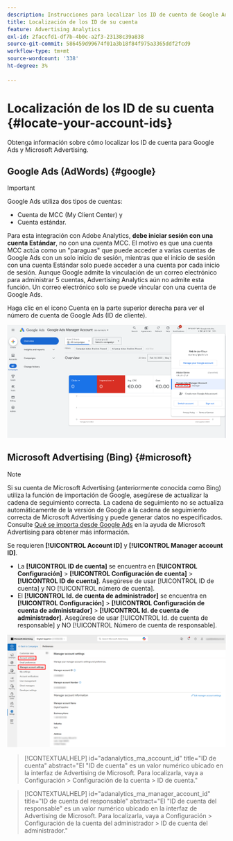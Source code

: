 ```yaml
---
description: Instrucciones para localizar los ID de cuenta de Google Ads y Microsoft Advertising.
title: Localización de los ID de su cuenta
feature: Advertising Analytics
exl-id: 2faccfd1-df7b-4b0c-a2f3-23138c39a838
source-git-commit: 586459d99674f01a3b18f84f975a3365ddf2fcd9
workflow-type: tm+mt
source-wordcount: '338'
ht-degree: 3%

---
```


# Localización de los ID de su cuenta {#locate-your-account-ids}

Obtenga información sobre cómo localizar los ID de cuenta para Google Ads y Microsoft Advertising.

## Google Ads (AdWords) {#google}

>[!IMPORTANT]
>
>Google Ads utiliza dos tipos de cuentas:
>
>- Cuenta de MCC (My Client Center) y
>- Cuenta estándar.
>
>Para esta integración con Adobe Analytics, **debe iniciar sesión con una cuenta Estándar**, no con una cuenta MCC. El motivo es que una cuenta MCC actúa como un &quot;paraguas&quot; que puede acceder a varias cuentas de Google Ads con un solo inicio de sesión, mientras que el inicio de sesión con una cuenta Estándar solo puede acceder a una cuenta por cada inicio de sesión. Aunque Google admite la vinculación de un correo electrónico para administrar 5 cuentas, Advertising Analytics aún no admite esta función. Un correo electrónico solo se puede vincular con una cuenta de Google Ads.

Haga clic en el icono Cuenta en la parte superior derecha para ver el número de cuenta de Google Ads (ID de cliente).

![Cuenta de administrador de Google Ads](assets/google-account.png)

## Microsoft Advertising (Bing) {#microsoft}

>[!NOTE]
>
>Si su cuenta de Microsoft Advertising (anteriormente conocida como Bing) utiliza la función de importación de Google, asegúrese de actualizar la cadena de seguimiento correcta. La cadena de seguimiento no se actualiza automáticamente de la versión de Google a la cadena de seguimiento correcta de Microsoft Advertising y puede generar datos no especificados. Consulte [Qué se importa desde Google Ads](https://help.ads.microsoft.com/apex/index/3/en/50851/) en la ayuda de Microsoft Advertising para obtener más información.

Se requieren **[!UICONTROL Account ID]** y **[!UICONTROL Manager account ID]**.

- La **[!UICONTROL ID de cuenta]** se encuentra en **[!UICONTROL Configuración]** > **[!UICONTROL Configuración de cuenta]** > **[!UICONTROL ID de cuenta]**. Asegúrese de usar [!UICONTROL ID de cuenta] y NO [!UICONTROL número de cuenta].
- El **[!UICONTROL Id. de cuenta de administrador]** se encuentra en **[!UICONTROL Configuración]** > **[!UICONTROL Configuración de cuenta de administrador]** > **[!UICONTROL Id. de cuenta de administrador]**. Asegúrese de usar [!UICONTROL Id. de cuenta de responsable] y NO [!UICONTROL Número de cuenta de responsable].

![Navegación de Microsoft Advertising](assets/bing-id.png)

>[!CONTEXTUALHELP]
>id="adanalytics_ma_account_id"
>title="ID de cuenta"
>abstract="El &quot;ID de cuenta&quot; es un valor numérico ubicado en la interfaz de Advertising de Microsoft. Para localizarla, vaya a Configuración > Configuración de la cuenta > ID de cuenta."

>[!CONTEXTUALHELP]
>id="adanalytics_ma_manager_account_id"
>title="ID de cuenta del responsable"
>abstract="El &quot;ID de cuenta del responsable&quot; es un valor numérico ubicado en la interfaz de Advertising de Microsoft. Para localizarla, vaya a Configuración > Configuración de la cuenta del administrador > ID de cuenta del administrador."

